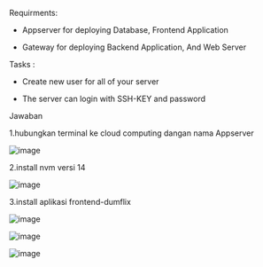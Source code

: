 Requirments:

- Appserver for deploying Database, Frontend Application

- Gateway for deploying Backend Application, And Web Server

Tasks :

- Create new user for all of your server

- The server can login with SSH-KEY and password

Jawaban

1.hubungkan terminal ke cloud computing dangan nama Appserver

![image](https://github.com/user-attachments/assets/126f64c9-6ff3-410c-b501-038b7fbf65cf)

2.install nvm versi 14

![image](https://github.com/user-attachments/assets/045df3e1-d6ad-495a-b5a2-a8635ae803fe)


3.install aplikasi frontend-dumflix

![image](https://github.com/user-attachments/assets/754a624d-9953-4ffd-a6ab-329afa6f3ef0)

![image](https://github.com/user-attachments/assets/14fb4373-b3da-4a34-a875-5b70eda03abf)

![image](https://github.com/user-attachments/assets/f3256a6c-1f71-4835-8c19-343859d4114e)

